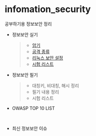 # infomation_security
공부하기용 정보보안 정리

- 정보보안 실기
  > - [암기](https://github.com/sungmin4036/infomation_security/blob/main/Infomation_Practical/%EC%95%94%EA%B8%B0.md)
  > - [공격 종류](https://github.com/sungmin4036/infomation_security/blob/main/Infomation_Practical/attack.md)
  > - [리눅스 보안 설정](https://github.com/sungmin4036/infomation_security/blob/main/Infomation_Practical/conf.md)
  > - [시험 리스트](https://github.com/sungmin4036/infomation_security/blob/main/Infomation_Practical/Test_List.md)


- 정보보안 필기
  > - 대칭키, 비대칭, 해시 정리
  > - 필기 내용 정리
  > - 시험 리스트

- OWASP TOP 10 LIST

<br>

- 최신 정보보안 이슈
  
